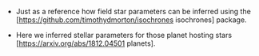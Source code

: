 * Just as a reference how field star parameters can be inferred using the [https://github.com/timothydmorton/isochrones isochrones] package.

* Here we inferred stellar parameters for those planet hosting stars [https://arxiv.org/abs/1812.04501 planets].

